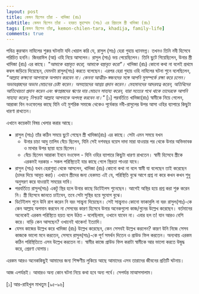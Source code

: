```yaml
---
layout: post
title: কেমন ছিলেন তাঁরা - খাদিজা (রাঃ)
subtitle: কেমন ছিলেন তাঁরা - হযরত মুহাম্মাদ (সাঃ) এর প্রিয়তম স্ত্রী খাদিজা (রাঃ)
tags: [কেমন ছিলেন তাঁরা, kemon-chilen-tara, khadija, family-life]
comments: true
---
```


পবিত্র কুরআন নাযিলের শুরুর ঘটনাটা যদি খেয়াল করি যে, রাসুল (সাঃ) হেরা গুহায় ধ্যানমগ্ন। 
তখনও তিনি নবী হিসেবে পরিচিত হননি।
জিবরাঈল (আ) ওহি নিয়ে আসলেন। 
রাসুল (সাঃ) ভয় পেয়েছিলেন।
তিনি ছুটে গিয়েছিলেন, উনার স্ত্রী খাদিজা (রাঃ) এর কাছে।
*"আমাকে বস্ত্রাবৃত করো, আমাকে বস্ত্রাবৃত করো"।*
খাদিজা (রাঃ) কোনো কথা না বলেই প্রথমে কম্বল জড়িয়ে দিয়েছেন, যেমনটা রাসুল(সাঃ) করতে বলেছেন।
এরপর হেরা গুহায় ওহি নাযিলের ঘটনা শুনে বলেছিলেন, *"আল্লাহ কক্ষনো আপনাকে অপমান করবেন না। কেননা আত্মীয়-স্বজনদের সঙ্গে আপনি সুসম্পর্কে রক্ষা করে চলেন। অভাবগ্রস্তদের অভাব মোচনের চেষ্টা করেন। অসহায়দের আশ্রয় প্রদান করেন। মেহমানদের আদরযত্ন করেন, অতিথিদের আতিথেয়তা প্রদান করেন এবং ঋণগ্রস্তদের ঋণের দায় মোচনে সাহায্য করেন, যারা সত্যের পথে থাকে তাদেরকে আপনি সাহায্য করেন; নিশ্চয়ই আল্লাহ আপনাকে অপদস্থ করবেন না।"* [১]
পরবর্তিতে খাদিজা(রাঃ) স্বামীকে নিয়ে গেলেন, আরাকা বিন নওফেলের কাছে যিনি ওই মুশরিক সমাজে থেকেও পূর্বেকার নবী-রাসুলের উপর আসা ওহির ব্যাপারে কিছুটা ধারণা রাখতেন।

এখানে কয়েকটা বিষয় খেলার করার আছে।
- রাসুল (সাঃ) তাঁর কঠিন সময়ে ছুটে গেছেন স্ত্রী খাদিজা(রাঃ) এর কাছে।
    সেটা এমন সময়ে যখন
    - উনার চাচা আবু তালিব বেঁচে ছিলেন, যিনি সেই দশবছর বয়েস দাদা মারা যাওয়ার পর থেকে উনার অভিভাবক ও মাথার উপর ছায়া হয়ে ছিলেন। 
    - বেঁচে ছিলেন আরাকা ইবনে নওফেল - যিনি ওহির ব্যাপারে কিছুটা ধারণা রাখতেন।
	স্বামী হিসেবে স্ত্রীকে এরকমই দরকার - সকল পরিস্থিতেই যার কাছে গেলে স্থিরতা পাওয়া যাবে।
- রাসুল (সাঃ) যখন হেরাগুহা থেকে আসলেন, খাদিজা (রাঃ) কোনো কথা না বলে স্বামী যা বলেছেন তাই করেছেন (চাদর দিয়ে আবৃত করা)। 
এখানে স্ত্রীদের জন্য হেকমত এই যে, পরিস্থিতি বুঝে আগে প্রশ্ন না করে কখন কখন শুধু অনুসরণ করে যাওয়াই সময়ের দাবি। 
- পরবর্তিতে রাসুল(সাঃ) একটু স্থির হলে উনার কাছে ডিটেইলস শুনেছেন। আগেই অস্থির হয়ে প্রশ্ন করা শুরু করেন নি। 
স্ত্রী হিসেবে জানতে চাইবেন, তবে সেটা সুস্থির হয়ে সুযোগ বুঝে। 
- ডিটেইলস শুনে উনি রাগ করেন নি বরং সান্ত্বনা দিয়েছেন। সেই সান্ত্বনাও কোনো ফাকাবুলি না বরং রাসুল(সাঃ)-কে কেন আল্লাহ অপমান করবেন না সেসবের কারণ হিসেবে উনার অনেকগুলো কাজ/গুনের উল্লেখ করেছেন। 
বর্তমানের অনেকেই এরকম পরিস্থিতে হয়ত বলে উঠত - বলেছিলাম, ওখানে যাবেন না। এবার হল ত! যান আরও বেশি করে। বাড়ি কেন আসছেন? ওখানেই থাকেন! ইত্যাদি।
- যেসব কাজের উল্লেখ করে খাদিজা (রাঃ) উল্লেখ করেছেন, কেন সেসবই উল্লেখ করলেন? কারণ উনি নিজে সেসব কাজকে ভালো মনে করতেন, সেসবে রাসুল(সাঃ)-কে পূর্ণ সমর্থন দিতেন ও প্রাউড ফিল করতেন। অন্যথায় এরকম কঠিন পরিস্থিতিতে এসব উল্লেখ করতেন না। 
স্বামীর কাজে প্রাউড ফিল করাটা স্বামীকে আর ভালো করতে উদ্বুদ্ধ করে, প্রেরণা যোগায়।

এরকম আরও অনেককিছুই আমাদের জন্য শিক্ষণীয় লুকিয়ে আছে আমাদের এসব তারাদের জীবনের প্রতিটি ঘটনায়।

আজ এপর্যন্তই। আবারও অন্য কোন ঘটনা নিয়ে কথা হবে অন্য পর্বে। সেপর্যন্ত মাআসসালাম।

[১] আর-রাহিখুল মাখতুম [৯৫-৯৬]
